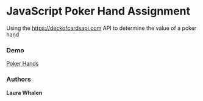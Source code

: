 # JavaScript Poker Hand Assignment

Using the https://deckofcardsapi.com API to determine the value of a poker hand

### Demo

[Poker Hands](https://htmlpreview.github.io/?https://github.com/whalenmlaura/js-poker-hand/blob/master/index.html)

### Authors

**Laura Whalen**
